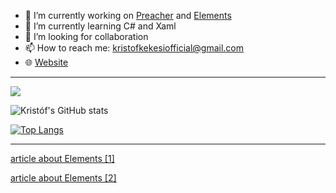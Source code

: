 - 🔭 I’m currently working on [Preacher][preacher] and [Elements][elements]
- 🌱 I’m currently learning C# and Xaml
- 👯 I’m looking for collaboration
- 📫 How to reach me: kristofkekesiofficial@gmail.com
- 🌐 [Website][website]

---
<p><img align="center" src="https://github-readme-streak-stats.herokuapp.com/?user=KristofKekesi&"/></p>

![Kristóf's GitHub stats](https://github-readme-stats.vercel.app/api?username=KristofKekesi&show_icons=true&title_color=eb8c10&icon_color=eb8c10)


[![Top Langs](https://github-readme-stats.vercel.app/api/top-langs/?username=KristofKekesi&title_color=eb8c10)](https://github.com/anuraghazra/github-readme-stats&card_width=100px)

[website]: https://www.kekesi.dev
[elements]: https://github.com/KristofKekesi/Elements/blob/master/README.md
[nasamira]: https://github.com/KristofKekesi/NASA-Mira/blob/master/README.md
[preacher]: https://github.com/KristofKekesi/Preacher/blob/master/README.md

---

[article about Elements [1]](https://flutterfix.com/a-flutter-app-to-track-the-chemistry-chemical-elements/)

[article about Elements [2]](https://morioh.com/p/20193610819c)
